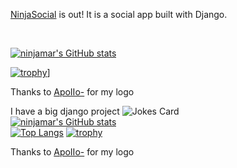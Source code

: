 
[NinjaSocial](https://social.ninjamar.dev) is out! It is a social app built with Django.


<br>


[![ninjamar's GitHub stats](https://github-readme-stats.vercel.app/api?username=ninjamar)](https://github.com/anuraghazra/github-readme-stats)

[![trophy](https://github-profile-trophy.vercel.app/?username=ninjamar)](https://github.com/ryo-ma/github-profile-trophy)]

Thanks to [ApoIIo-](https://scratch.mit.edu/users/ApoIIo-) for my logo

I have a big django project
![Jokes Card](https://readme-jokes.vercel.app/api)
<br>
[![ninjamar's GitHub stats](https://github-readme-stats.vercel.app/api?username=ninjamar&count_private=true)](https://github.com/anuraghazra/github-readme-stats)
<br>
[![Top Langs](https://github-readme-stats.vercel.app/api/top-langs/?username=ninjamar&langs_count=10&layout=compact)](https://github.com/anuraghazra/github-readme-stats)
[![trophy](https://github-profile-trophy.vercel.app/?username=ninjamar)](https://github.com/ryo-ma/github-profile-trophy)

Thanks to [ApoIIo-](https://scratch.mit.edu/users/ApoIIo-) for my logo
